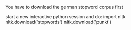You have to download the german stopword corpus first

start a new interactive python session and do:
    import nltk
    nltk.download('stopwords')
    nltk.download('punkt')